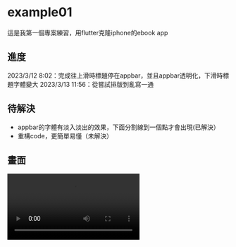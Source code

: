 # example01

這是我第一個專案練習，用flutter克隆iphone的ebook app

## 進度
2023/3/12 8:02：完成往上滑時標題停在appbar，並且appbar透明化，下滑時標題字體變大
2023/3/13 11:56：從嘗試排版到亂寫一通

## 待解決
- appbar的字體有淡入淡出的效果，下面分割線到一個點才會出現(已解決）
- 重構code，更簡單易懂（未解決）

## 畫面

![](https://user-images.githubusercontent.com/69885352/224756615-1ca20705-07ee-4490-87ae-8bccfb36459d.mov)




